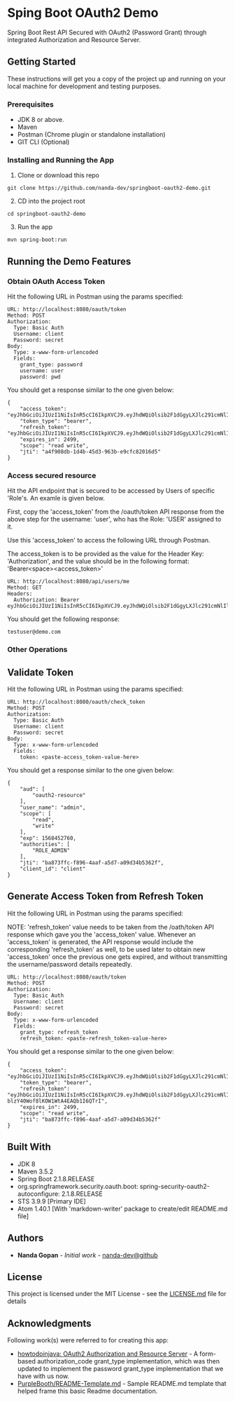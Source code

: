 # Sping Boot OAuth2 Demo

Spring Boot Rest API Secured with OAuth2 (Password Grant) through integrated Authorization and Resource Server.

## Getting Started

These instructions will get you a copy of the project up and running on your local machine for development and testing purposes.

### Prerequisites

* JDK 8 or above.
* Maven
* Postman (Chrome plugin or standalone installation)
* GIT CLI (Optional)

### Installing and Running the App

1. Clone or download this repo

```
git clone https://github.com/nanda-dev/springboot-oauth2-demo.git
```

2. CD into the project root

```
cd springboot-oauth2-demo
```

3. Run the app

```
mvn spring-boot:run
```


## Running the Demo Features

### Obtain OAuth Access Token

Hit the following URL in Postman using the params specified:

```
URL: http://localhost:8080/oauth/token
Method: POST
Authorization:
  Type: Basic Auth
  Username: client
  Password: secret
Body:
  Type: x-www-form-urlencoded
  Fields:
    grant_type: password
    username: user
    password: pwd

```

You should get a response similar to the one given below:

```
{
    "access_token": "eyJhbGciOiJIUzI1NiIsInR5cCI6IkpXVCJ9.eyJhdWQiOlsib2F1dGgyLXJlc291cmNlIl0sInVzZXJfbmFtZSI6ImFkbWluIiwic2NvcGUiOlsicmVhZCIsIndyaXRlIl0sImV4cCI6MTU2ODQ1MDAyMiwiYXV0aG9yaXRpZXMiOlsiUk9MRV9BRE1JTiJdLCJqdGkiOiJhNGY5MDhkYi0xZDRiLTQ1ZDMtOTYzYi1lOWNmYzgyMDE2ZDUiLCJjbGllbnRfaWQiOiJjbGllbnQifQ.kgUiSgTi8PPQhiVpEXc1eTBWl4_jeUlblyVYAOb_EaE",
    "token_type": "bearer",
    "refresh_token": "eyJhbGciOiJIUzI1NiIsInR5cCI6IkpXVCJ9.eyJhdWQiOlsib2F1dGgyLXJlc291cmNlIl0sInVzZXJfbmFtZSI6ImFkbWluIiwic2NvcGUiOlsicmVhZCIsIndyaXRlIl0sImF0aSI6ImE0ZjkwOGRiLTFkNGItNDVkMy05NjNiLWU5Y2ZjODIwMTZkNSIsImV4cCI6MTU2ODY5NzUyMiwiYXV0aG9yaXRpZXMiOlsiUk9MRV9BRE1JTiJdLCJqdGkiOiIxZjM2ZDk0Yi0wNDE3LTRhMmYtOWQ0Mi00NmQ0YjcyOThlNzMiLCJjbGllbnRfaWQiOiJjbGllbnQifQ.E6Uz9ltNATchHadE23E5Ugze5mYeddu1McQGG3KDJho",
    "expires_in": 2499,
    "scope": "read write",
    "jti": "a4f908db-1d4b-45d3-963b-e9cfc82016d5"
}
```

### Access secured resource

Hit the API endpoint that is secured to be accessed by Users of specific 'Role's. An examle is given below.

First, copy the 'access_token' from the /oauth/token API response from the above step for the username: 'user', who has the Role: 'USER' assigned to it.

Use this 'access_token' to access the following URL through Postman.

The access_token is to be provided as the value for the Header Key: 'Authorization', and the value should be in the following format:
'Bearer&lt;space>&lt;access_token>'


```
URL: http://localhost:8080/api/users/me
Method: GET
Headers:
  Authorization: Bearer eyJhbGciOiJIUzI1NiIsInR5cCI6IkpXVCJ9.eyJhdWQiOlsib2F1dGgyLXJlc291cmNlIl0sInVzZXJfbmFtZSI6InVzZXIiLCJzY29wZSI6WyJyZWFkIiwid3JpdGUiXSwiZXhwIjoxNTY4NDQ5OTgwLCJhdXRob3JpdGllcyI6WyJST0xFX1VTRVIiXSwianRpIjoiZDUyNThiYWItOWJjZS00NjEwLWIxMDgtOTE5ZjgyN2E5MDc4IiwiY2xpZW50X2lkIjoiY2xpZW50In0.iAmhDgW4me65_vFtzcnTVPPvFYq4BNL8PELxHyLuSfY
```

You should get the following response:

```
testuser@demo.com
```

### Other Operations

## Validate Token

Hit the following URL in Postman using the params specified:

```
URL: http://localhost:8080/oauth/check_token
Method: POST
Authorization:
  Type: Basic Auth
  Username: client
  Password: secret
Body:
  Type: x-www-form-urlencoded
  Fields:
    token: <paste-access_token-value-here>

```
You should get a response similar to the one given below:

```
{
    "aud": [
        "oauth2-resource"
    ],
    "user_name": "admin",
    "scope": [
        "read",
        "write"
    ],
    "exp": 1568452760,
    "authorities": [
        "ROLE_ADMIN"
    ],
    "jti": "ba873ffc-f896-4aaf-a5d7-a09d34b5362f",
    "client_id": "client"
}
```
## Generate Access Token from Refresh Token

Hit the following URL in Postman using the params specified:

NOTE: 'refresh_token' value needs to be taken from the /oath/token API response which gave you the 'access_token' value. Whenever an 'access_token' is generated, the API response would include the corresponding 'refresh_token' as well, to be used later to obtain new 'access_token' once the previous one gets expired, and without transmitting the username/password details repeatedly.

```
URL: http://localhost:8080/oauth/token
Method: POST
Authorization:
  Type: Basic Auth
  Username: client
  Password: secret
Body:
  Type: x-www-form-urlencoded
  Fields:
    grant_type: refresh_token
    refresh_token: <paste-refresh_token-value-here>

```
You should get a response similar to the one given below:

```
{
    "access_token": "eyJhbGciOiJIUzI1NiIsInR5cCI6IkpXVCJ9.eyJhdWQiOlsib2F1dGgyLXJlc291cmNlIl0sInVzZXJfbmFtZSI6ImFkbWluIiwic2NvcGUiOlsicmVhZCIsIndyaXRlIl0sImV4cCI6MTU2ODQ1Mjc2MCwiYXV0aG9yaXRpZXMiOlsiUk9MRV9BRE1JTiJdLCJqdGkiOiJiYTg3M2ZmYy1mODk2LTRhYWYtYTVkNy1hMDlkMzRiNTM2MmYiLCJjbGllbnRfaWQiOiJjbGllbnQifQ.JHlX0MC7CsmCuhv6TqixRtmZzRwoG16Y4bPudOvre6o",
    "token_type": "bearer",
    "refresh_token": "eyJhbGciOiJIUzI1NiIsInR5cCI6IkpXVCJ9.eyJhdWQiOlsib2F1dGgyLXJlc291cmNlIl0sInVzZXJfbmFtZSI6ImFkbWluIiwic2NvcGUiOlsicmVhZCIsIndyaXRlIl0sImF0aSI6ImJhODczZmZjLWY4OTYtNGFhZi1hNWQ3LWEwOWQzNGI1MzYyZiIsImV4cCI6MTU2ODcwMDI0NiwiYXV0aG9yaXRpZXMiOlsiUk9MRV9BRE1JTiJdLCJqdGkiOiJmOGVkMmEzMS0yNmZhLTRlZTgtYjJkYi0zZDlmYTk3NmE1NDYiLCJjbGllbnRfaWQiOiJjbGllbnQifQ.StdxRohxWDg2-blzY40Wof8lKOW1WtA4EAQb1I6QTrI",
    "expires_in": 2499,
    "scope": "read write",
    "jti": "ba873ffc-f896-4aaf-a5d7-a09d34b5362f"
}
```

## Built With
* JDK 8
* Maven 3.5.2
* Spring Boot 2.1.8.RELEASE
* org.springframework.security.oauth.boot: spring-security-oauth2-autoconfigure: 2.1.8.RELEASE
* STS 3.9.9 [Primary IDE]
* Atom 1.40.1 [With 'markdown-writer' package to create/edit README.md file]

## Authors

* **Nanda Gopan** - *Initial work* - [nanda-dev@github](https://github.com/nanda-dev)

## License

This project is licensed under the MIT License - see the [LICENSE.md](LICENSE.md) file for details

## Acknowledgments

Following work(s) were referred to for creating this app:

* [howtodoinjava: OAuth2 Authorization and Resource Server](https://howtodoinjava.com/spring5/security5/oauth2-auth-server/) - A form-based authorization_code grant_type implementation, which was then updated to implement the password grant_type implementation that we have with us now.
* [PurpleBooth/README-Template.md](https://gist.github.com/PurpleBooth/109311bb0361f32d87a2) - Sample README.md template that helped frame this basic Readme documentation.
